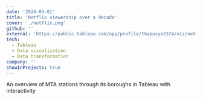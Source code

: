 ```yaml
---
date: '2024-03-01'
title: 'Netflix viewership over a decade'
cover: './netflix.png'
github: ''
external: 'https://public.tableau.com/app/profile/thapasya3374/viz/netflix-dash_17066611812230/Netflixdash#1'
tech:
  - Tableau
  - Data visualization
  - Data transformation
company: ''
showInProjects: true
---
```


An overview of MTA stations through its boroughs in Tableau with interactivity
